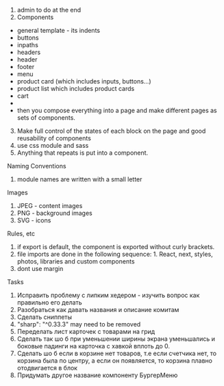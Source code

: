 1. admin to do at the end
2. Components
- general template - its indents
- buttons
- inpaths
- headers
- header
- footer
- menu
- product card (which includes inputs, buttons...)
- product list which includes product cards
- cart
-
- then you compose everything into a page and make different pages as sets of components.
3. Make full control of the states of each block on the page and good reusability of components
4. use css module and sass
5. Anything that repeats is put into a component.


Naming Conventions 
1. module names are written with a small letter

Images
1. JPEG - content images
2. PNG - background images
2. SVG - icons


Rules, etc
1. if export is default, the component is exported without curly brackets.
2. file imports are done in the following sequence: 1. React, next, styles, photos, libraries and custom components
3. dont use margin


Tasks
1. Исправить проблему с липким хедером - изучить вопрос как правильно его делать
2. Разобраться как давать названия и описание комитам 
3. Сделать сниппеты
4. "sharp": "^0.33.3" may need to be removed
5. Переделать лист карточек с товарами на грид
6. Сделать так шо б при уменьшении ширины экрана уменьшались и боковые падинги на карточка с хавкой вплоть до 0. 
7. Сделать шо б если в корзине нет товаров, т.е если счетчика нет, то корзина была по центру, а если он появляется, то корзина плавно отодвигается в блок
8. Придумать другое название компоненту БургерМеню


